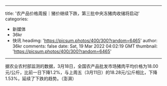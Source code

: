 
---
title: '农产品价格周报｜猪价继续下跌，第三批中央冻猪肉收储将启动'
categories: 
 - 新媒体
 - 36kr
 - 快讯
headimg: 'https://picsum.photos/400/300?random=6465'
author: 36kr
comments: false
date: Sat, 19 Mar 2022 04:02:19 GMT
thumbnail: 'https://picsum.photos/400/300?random=6465'
---

<div>   
据农业农村部监测的数据，3月18日，全国农产品批发市场猪肉平均价格为18.00元/公斤，比前一日下降1.2%，与上周五（3月11日）的18.28元/公斤相比，下降1.53%，延续了下跌的趋势。（澎湃）  
</div>
            